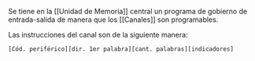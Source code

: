 Se tiene en la [[Unidad de Memoria]] central un programa de gobierno de entrada-salida de manera que los [[Canales]] son programables.

Las instrucciones del canal son de la siguiente manera:

```
[Cód. periférico][dir. 1er palabra][cant. palabras][indicadores]
```
